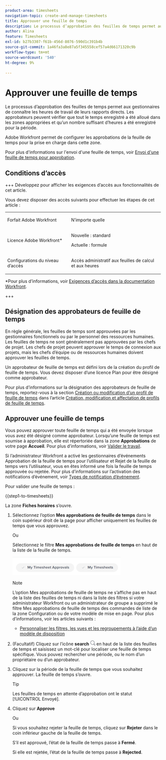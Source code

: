 ```yaml
---
product-area: timesheets
navigation-topic: create-and-manage-timesheets
title: Approuver une feuille de temps
description: Le processus d’approbation des feuilles de temps permet aux gestionnaires de connaître les heures de travail de leurs rapports directs. Les approbateurs peuvent vérifier que tout le temps enregistré a été alloué dans les zones appropriées et qu’un nombre suffisant d’heures a été enregistré pour la période.
author: Alina
feature: Timesheets
exl-id: b27b3307-f61b-456d-8076-590d1c391b4b
source-git-commit: 1a46fa3a8e87a5f345558cef57a4d66171320c9b
workflow-type: tm+mt
source-wordcount: '540'
ht-degree: 9%

---
```


# Approuver une feuille de temps

<!--Audited: 8/2024-->

Le processus d’approbation des feuilles de temps permet aux gestionnaires de connaître les heures de travail de leurs rapports directs. Les approbateurs peuvent vérifier que tout le temps enregistré a été alloué dans les zones appropriées et qu’un nombre suffisant d’heures a été enregistré pour la période.

Adobe Workfront permet de configurer les approbations de la feuille de temps pour la prise en charge dans cette zone.

Pour plus d&#39;informations sur l&#39;envoi d&#39;une feuille de temps, voir [Envoi d&#39;une feuille de temps pour approbation](../../timesheets/create-and-manage-timesheets/submit-timesheet-for-approval.md).

## Conditions d’accès

+++ Développez pour afficher les exigences d’accès aux fonctionnalités de cet article.

Vous devez disposer des accès suivants pour effectuer les étapes de cet article :

<table style="table-layout:auto"> 
 <col> 
 </col> 
 <col> 
 </col> 
 <tbody> 
  <tr> 
   <td role="rowheader"><p>Forfait Adobe Workfront</p></td> 
   <td> <p>N’importe quelle</p> </td> 
  </tr> 
  <tr> 
   <td role="rowheader"><p>Licence Adobe Workfront*</p></td> 
   <td> <p>Nouvelle : standard</p>
   <p>Actuelle : formule </p> 
   <tr> 
   <td role="rowheader">Configurations du niveau d’accès</td> 
   <td> <p>Accès administratif aux feuilles de calcul et aux heures </p> </td> 
  </tr>

</td> 
  </tr> 
 </tbody> 
</table>

*Pour plus d’informations, voir [Exigences d’accès dans la documentation Workfront](/help/quicksilver/administration-and-setup/add-users/access-levels-and-object-permissions/access-level-requirements-in-documentation.md).

+++

## Désignation des approbateurs de feuille de temps

En règle générale, les feuilles de temps sont approuvées par les gestionnaires fonctionnels ou par le personnel des ressources humaines. Les feuilles de temps ne sont généralement pas approuvées par les chefs de projet. Les chefs de projet peuvent approuver le temps de connexion aux projets, mais les chefs d’équipe ou de ressources humaines doivent approuver les feuilles de temps.

Un approbateur de feuille de temps est défini lors de la création du profil de feuille de temps. Vous devez disposer d’une licence Plan pour être désigné comme approbateur.

Pour plus d’informations sur la désignation des approbateurs de feuille de temps, reportez-vous à la section [Création ou modification d’un profil de feuille de temps](../../timesheets/create-and-manage-timesheets/create-timesheet-profiles.md#create) dans l’article [Création, modification et affectation de profils de feuille de temps](../../timesheets/create-and-manage-timesheets/create-timesheet-profiles.md).

## Approuver une feuille de temps

Vous pouvez approuver toute feuille de temps qui a été envoyée lorsque vous avez été désigné comme approbateur. Lorsqu’une feuille de temps est soumise à approbation, elle est répertoriée dans la zone **Approbations** de votre page **Accueil**. Pour plus d’informations, voir [Valider le travail](../../review-and-approve-work/manage-approvals/approving-work.md).

Si l’administrateur Workfront a activé les gestionnaires d’événements Approbation de la feuille de temps pour l’utilisateur et Rejet de la feuille de temps vers l’utilisateur, vous en êtes informé une fois la feuille de temps approuvée ou rejetée. Pour plus d’informations sur l’activation des notifications d’événement, voir [Types de notification d’événement](../../administration-and-setup/manage-workfront/emails/event-notifications-available-in-wf.md).

Pour valider une feuille de temps :

{{step1-to-timesheets}}

La zone **Fiches horaires** s’ouvre.

1. Sélectionnez l’option **Mes approbations de feuille de temps** dans le coin supérieur droit de la page pour afficher uniquement les feuilles de temps que vous approuvez.

   Ou

   Sélectionnez le filtre **Mes approbations de feuille de temps** en haut de la liste de la feuille de temps.

   ![](assets/my-timesheet-approvals-my-timesheets-pills-on-timesheets-list-nwe-350x58.png)

   >[!NOTE]
   >
   >L’option Mes approbations de feuille de temps ne s’affiche pas en haut de la liste des feuilles de temps ni dans la liste des filtres si votre administrateur Workfront ou un administrateur de groupe a supprimé le filtre Mes approbations de feuille de temps des commandes de liste de la zone Configuration ou de votre modèle de mise en page. Pour plus d’informations, voir les articles suivants :
   >
   >   
   >   
   >   * [Personnaliser les filtres, les vues et les regroupements à l’aide d’un modèle de disposition](../../administration-and-setup/customize-workfront/use-layout-templates/customize-fvg-list-controls-layout-template.md)
   >   
   >

1. (Facultatif) Cliquez sur l’icône **search** ![](assets/search-icon.png) en haut de la liste des feuilles de temps et saisissez un mot-clé pour localiser une feuille de temps spécifique. Vous pouvez rechercher une période, ou le nom d’un propriétaire ou d’un approbateur.
1. Cliquez sur la période de la feuille de temps que vous souhaitez approuver. La feuille de temps s’ouvre.

   >[!TIP]
   >
   >Les feuilles de temps en attente d’approbation ont le statut [!UICONTROL Envoyé].


1. Cliquez sur **Approve**

   Ou

   Si vous souhaitez rejeter la feuille de temps, cliquez sur **Rejeter** dans le coin inférieur gauche de la feuille de temps.

   S’il est approuvé, l’état de la feuille de temps passe à **Fermé**.

   Si elle est rejetée, l’état de la feuille de temps passe à **Rejected**.
